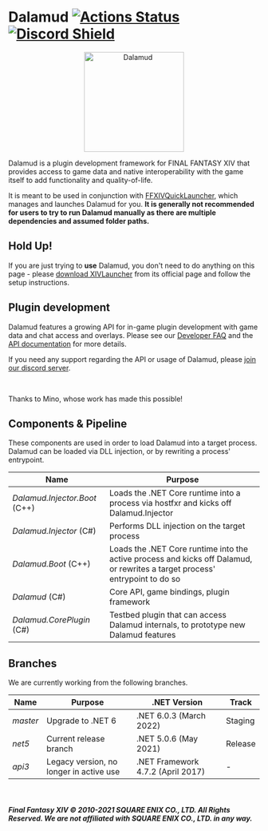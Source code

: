 # Dalamud  [![Actions Status](https://github.com/goatcorp/Dalamud/workflows/Build%20Dalamud/badge.svg)](https://github.com/goatcorp/Dalamud/actions) [![Discord Shield](https://discordapp.com/api/guilds/581875019861328007/widget.png?style=shield)](https://discord.gg/3NMcUV5)

<p align="center">
  <img src="https://raw.githubusercontent.com/goatcorp/DalamudAssets/master/UIRes/logo.png" alt="Dalamud" width="200"/>
</p>

Dalamud is a plugin development framework for FINAL FANTASY XIV that provides access to game data and native interoperability with the game itself to add functionality and quality-of-life.

It is meant to be used in conjunction with [FFXIVQuickLauncher](https://github.com/goatcorp/FFXIVQuickLauncher), which manages and launches Dalamud for you. __It is generally not recommended for users to try to run Dalamud manually as there are multiple dependencies and assumed folder paths.__

## Hold Up!
If you are just trying to **use** Dalamud, you don't need to do anything on this page - please [download XIVLauncher](https://goatcorp.github.io/) from its official page and follow the setup instructions.

## Plugin development
Dalamud features a growing API for in-game plugin development with game data and chat access and overlays.
Please see our [Developer FAQ](https://goatcorp.github.io/faq/development) and the [API documentation](https://goatcorp.github.io/Dalamud/api/index.html) for more details.

If you need any support regarding the API or usage of Dalamud, please [join our discord server](https://discord.gg/3NMcUV5).

<br>

Thanks to Mino, whose work has made this possible!

## Components & Pipeline

These components are used in order to load Dalamud into a target process.
Dalamud can be loaded via DLL injection, or by rewriting a process' entrypoint.

| Name | Purpose |
|---|---|
| *Dalamud.Injector.Boot* (C++) | Loads the .NET Core runtime into a process via hostfxr and kicks off Dalamud.Injector |
| *Dalamud.Injector* (C#) | Performs DLL injection on the target process |
| *Dalamud.Boot* (C++) | Loads the .NET Core runtime into the active process and kicks off Dalamud, or rewrites a target process' entrypoint to do so |
| *Dalamud* (C#) | Core API, game bindings, plugin framework |
| *Dalamud.CorePlugin* (C#) | Testbed plugin that can access Dalamud internals, to prototype new Dalamud features |

## Branches

We are currently working from the following branches.

| Name | Purpose | .NET Version | Track |
|---|---|---|---|
| *master* | Upgrade to .NET 6 | .NET 6.0.3 (March 2022) | Staging |
| *net5* | Current release branch | .NET 5.0.6 (May 2021) | Release |
| *api3* | Legacy version, no longer in active use | .NET Framework 4.7.2 (April 2017) | - |

<br>

##### Final Fantasy XIV © 2010-2021 SQUARE ENIX CO., LTD. All Rights Reserved. We are not affiliated with SQUARE ENIX CO., LTD. in any way.

